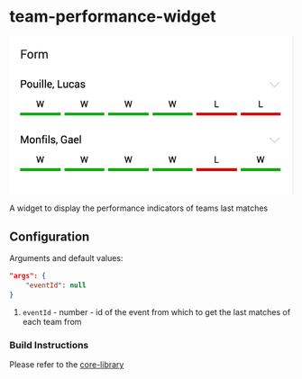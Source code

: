 # team-performance-widget
![](https://github.com/kambi-sportsbook-widgets/team-performance-widget/blob/master/screenshot.png?raw=true)

A widget to display the performance indicators of teams last matches

## Configuration

Arguments and default values:
```json
"args": {
    "eventId": null
}
```

1. `eventId` - number - id of the event from which to get the last matches of each team from


### Build Instructions

Please refer to the [core-library](https://github.com/kambi-sportsbook-widgets/widget-core-library)
